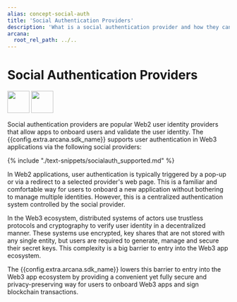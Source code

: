 ```yaml
---
alias: concept-social-auth
title: 'Social Authentication Providers'
description: 'What is a social authentication provider and how they can be used to onboard Web3 app users.'
arcana:
  root_rel_path: ../..
---
```


# Social Authentication Providers

<img src="/img/icons/i_an_socialauth_light.png#only-light" width="50"/>
<img src="/img/icons/i_an_socialauth_dark.png#only-dark" width="50"/>

Social authentication providers are popular Web2 user identity providers that allow apps to onboard users and validate the user identity. The {{config.extra.arcana.sdk_name}} supports user authentication in Web3 applications via the following social providers:

{% include "./text-snippets/socialauth_supported.md" %}

In Web2 applications, user authentication is typically triggered by a pop-up or via a redirect to a selected provider's web page. This is a familiar and comfortable way for users to onboard a new application without bothering to manage multiple identities. However, this is a centralized authentication system controlled by the social provider. 

In the Web3 ecosystem, distributed systems of actors use trustless protocols and cryptography to verify user identity in a decentralized manner. These systems use encrypted, key shares that are not stored with any single entity, but users are required to generate, manage and secure their secret keys. This complexity is a big barrier to entry into the Web3 app ecosystem. 

The {{config.extra.arcana.sdk_name}} lowers this barrier to entry into the Web3 app ecosystem by providing a convenient yet fully secure and privacy-preserving way for users to onboard Web3 apps and sign blockchain transactions.